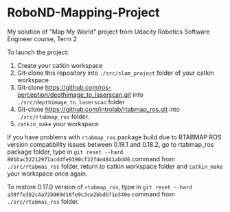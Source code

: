 # RoboND-Mapping-Project
My solution of "Map My World" project from Udacity Robotics Software Engineer course, Term 2

To launch the project:
1. Create your catkin workspace
2. Git-clone this repository into ```./src/slam_project``` folder of your catkin workspace
3. Git-clone https://github.com/ros-perception/depthimage_to_laserscan.git into ```./src/depthimage_to_laserscan``` folder
4. Git-clone https://github.com/introlab/rtabmap_ros.git into ```./src/rtabmap_ros``` folder.
5. ```catkin_make``` your workspace

If you have problems with ```rtabmap_ros``` package build due to RTABMAP ROS version compatibility issues between 0.18.1 and 0.18.2, go to rtabmap_ros package folder, type in ```git reset --hard 801bac52212971acddfe9390cf22f4e4841abdd6``` command from ```./src/rtabmas_ros``` folder, return to catkin workspace folder and ```catkin_make``` your workspace once again.

To restore 0.17.0 version of ```rtabmap_ros```, type in ```git reset --hard a39ffe382c4a72b969d18fe9c3ce2bbdb71e349e``` command from ```./src/rtabmas_ros``` folder.
